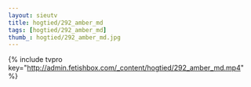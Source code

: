 ```yaml
--- 
layout: sieutv
title: hogtied/292_amber_md
tags: [hogtied/292_amber_md]
thumb_: hogtied/292_amber_md.jpg
---
```

{% include tvpro key="http://admin.fetishbox.com/_content/hogtied/292_amber_md.mp4" %} 
